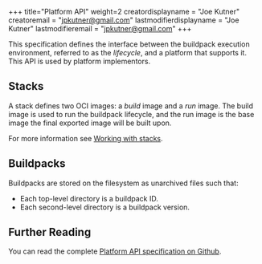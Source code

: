 +++
title="Platform API"
weight=2
creatordisplayname = "Joe Kutner"
creatoremail = "jpkutner@gmail.com"
lastmodifierdisplayname = "Joe Kutner"
lastmodifieremail = "jpkutner@gmail.com"
+++

This specification defines the interface between the buildpack execution environment,
referred to as the *lifecycle*, and a platform that supports it.
This API is used by platform implementors.

## Stacks

A stack defines two OCI images: a *build* image and a *run* image. The build image
is used to run the buildpack lifecycle, and the run image is the base image the
final exported image will be built upon.

For more information see [Working with stacks](/docs/concepts/components/stack).

## Buildpacks

Buildpacks are stored on the filesystem as unarchived files such that:

* Each top-level directory is a buildpack ID.
* Each second-level directory is a buildpack version.

## Further Reading

You can read the complete [Platform API specification on Github](https://github.com/buildpacks/spec/blob/main/platform.md).
